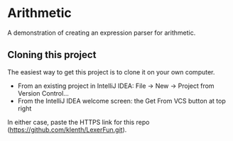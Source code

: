# Arithmetic
A demonstration of creating an expression parser for arithmetic.

## Cloning this project
The easiest way to get this project is to clone it on your own computer.
* From an existing project in IntelliJ IDEA: File → New → Project from Version Control...
* From the IntelliJ IDEA welcome screen: the Get From VCS button at top right

In either case, paste the HTTPS link for this repo (https://github.com/klenth/LexerFun.git).
